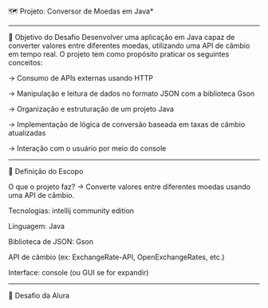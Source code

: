 🗺️ Projeto: Conversor de Moedas em Java*
________________________________________________________
 🎯 Objetivo do Desafio 
Desenvolver uma aplicação em Java capaz de converter valores entre diferentes moedas, utilizando uma API de câmbio em tempo real. O projeto tem como propósito praticar os seguintes conceitos:

-> Consumo de APIs externas usando HTTP

-> Manipulação e leitura de dados no formato JSON com a biblioteca Gson

-> Organização e estruturação de um projeto Java

-> Implementação de lógica de conversão baseada em taxas de câmbio atualizadas

-> Interação com o usuário por meio do console
_____________________________________________________________________________ 
 🎯 Definição do Escopo
 
 O que o projeto faz?
→ Converte valores entre diferentes moedas usando uma API de câmbio.

 Tecnologias: intellij community edition

Linguagem: Java

Biblioteca de JSON: Gson

API de câmbio (ex: ExchangeRate-API, OpenExchangeRates, etc.)

Interface: console (ou GUI se for expandir)
__________________________________________________________________________________

🎯 Desafio da Alura 
